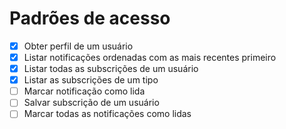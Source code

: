 # Padrões de acesso

- [x] Obter perfil de um usuário
- [x] Listar notificações ordenadas com as mais recentes primeiro
- [x] Listar todas as subscrições de um usuário
- [x] Listar as subscrições de um tipo
- [ ] Marcar notificação como lida
- [ ] Salvar subscrição de um usuário
- [ ] Marcar todas as notificações como lidas
